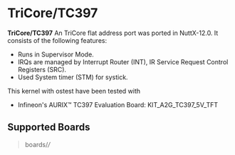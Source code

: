 TriCore/TC397
=============

**TriCore/TC397** An TriCore flat address port was ported in NuttX-12.0.
It consists of the following features:

-   Runs in Supervisor Mode.
-   IRQs are managed by Interrupt Router (INT), IR Service Request
    Control Registers (SRC).
-   Used System timer (STM) for systick.

This kernel with ostest have been tested with

-   Infineon\'s AURIX™ TC397 Evaluation Board: KIT\_A2G\_TC397\_5V\_TFT

Supported Boards
----------------

> boards/*/*

